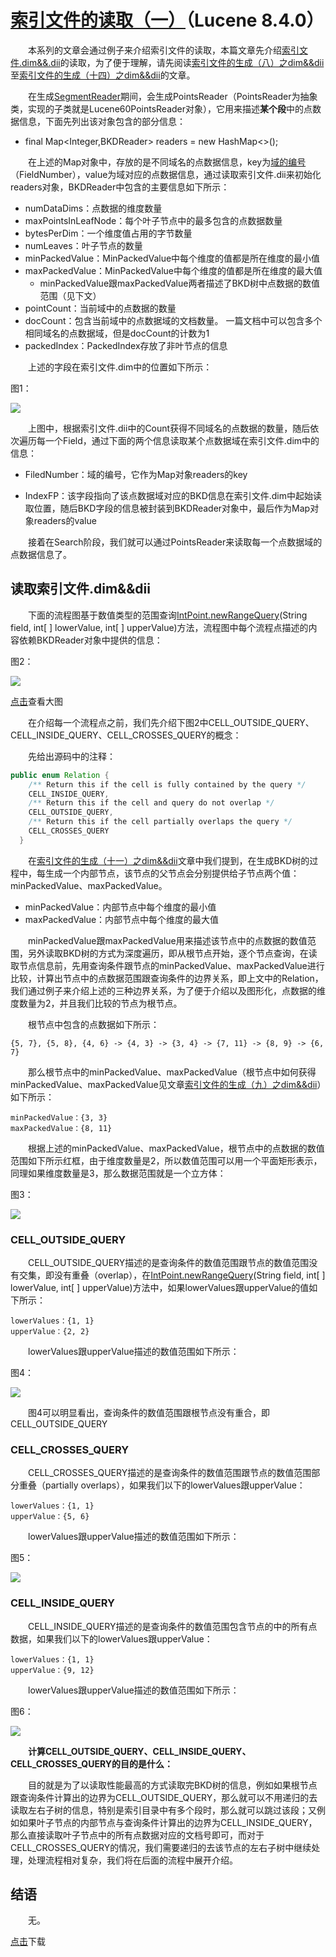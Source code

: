 # [索引文件的读取（一）](https://www.amazingkoala.com.cn/Lucene/Search/)（Lucene 8.4.0）

&emsp;&emsp;本系列的文章会通过例子来介绍索引文件的读取，本篇文章先介绍[索引文件.dim&&.dii](https://www.amazingkoala.com.cn/Lucene/suoyinwenjian/2019/0424/53.html)的读取，为了便于理解，请先阅读[索引文件的生成（八）之dim&&dii](https://www.amazingkoala.com.cn/Lucene/Index/2020/0329/128.html)至[索引文件的生成（十四）之dim&&dii](https://www.amazingkoala.com.cn/Lucene/Index/2020/0424/134.html)的文章。

&emsp;&emsp;在生成[SegmentReader](https://www.amazingkoala.com.cn/Lucene/Index/2019/1014/99.html)期间，会生成PointsReader（PointsReader为抽象类，实现的子类就是Lucene60PointsReader对象），它用来描述**某个段**中的点数据信息，下面先列出该对象包含的部分信息：

- final Map<Integer,BKDReader> readers = new HashMap<\>();

&emsp;&emsp;在上述的Map对象中，存放的是不同域名的点数据信息，key为[域的编号](https://www.amazingkoala.com.cn/Lucene/suoyinwenjian/2019/0606/64.html)（FieldNumber），value为域对应的点数据信息，通过读取索引文件.dii来初始化readers对象，BKDReader中包含的主要信息如下所示：

- numDataDims：点数据的维度数量
- maxPointsInLeafNode：每个叶子节点中的最多包含的点数据数量
- bytesPerDim：一个维度值占用的字节数量
- numLeaves：叶子节点的数量
- minPackedValue：MinPackedValue中每个维度的值都是所在维度的最小值
- maxPackedValue：MinPackedValue中每个维度的值都是所在维度的最大值
  - minPackedValue跟maxPackedValue两者描述了BKD树中点数据的数值范围（见下文）
- pointCount：当前域中的点数据的数量
- docCount：包含当前域中的点数据域的文档数量。 一篇文档中可以包含多个相同域名的点数据域，但是docCount的计数为1
- packedIndex：PackedIndex存放了非叶节点的信息

&emsp;&emsp;上述的字段在索引文件.dim中的位置如下所示：

图1：

<img src="http://www.amazingkoala.com.cn/uploads/lucene/Search/索引文件的读取/索引文件的读取（一）/1.png">

&emsp;&emsp;上图中，根据索引文件.dii中的Count获得不同域名的点数据的数量，随后依次遍历每一个Field，通过下面的两个信息读取某个点数据域在索引文件.dim中的信息：

- FiledNumber：域的编号，它作为Map对象readers的key

- IndexFP：该字段指向了该点数据域对应的BKD信息在索引文件.dim中起始读取位置，随后BKD字段的信息被封装到BKDReader对象中，最后作为Map对象readers的value


&emsp;&emsp;接着在Search阶段，我们就可以通过PointsReader来读取每一个点数据域的点数据信息了。

## 读取索引文件.dim&&dii

&emsp;&emsp;下面的流程图基于数值类型的范围查询[IntPoint.newRangeQuery](https://github.com/LuXugang/Lucene-7.5.0/blob/master/solr-8.4.0/lucene/core/src/java/org/apache/lucene/document/IntPoint.java)(String field, int\[ \] lowerValue, int\[ \] upperValue)方法，流程图中每个流程点描述的内容依赖BKDReader对象中提供的信息：

图2：

<img src="http://www.amazingkoala.com.cn/uploads/lucene/Search/索引文件的读取/索引文件的读取（一）/2.png">

[点击](http://www.amazingkoala.com.cn/uploads/lucene/Search/索引文件的读取/索引文件的读取（一）/newrangequery.html)查看大图

&emsp;&emsp;在介绍每一个流程点之前，我们先介绍下图2中CELL_OUTSIDE_QUERY、CELL_INSIDE_QUERY、CELL_CROSSES_QUERY的概念：

&emsp;&emsp;先给出源码中的注释：

```java
public enum Relation {
    /** Return this if the cell is fully contained by the query */
    CELL_INSIDE_QUERY,
    /** Return this if the cell and query do not overlap */
    CELL_OUTSIDE_QUERY,
    /** Return this if the cell partially overlaps the query */
    CELL_CROSSES_QUERY
  }
```

&emsp;&emsp;在[索引文件的生成（十一）之dim&&dii](https://www.amazingkoala.com.cn/Lucene/Index/2020/0410/131.html)文章中我们提到，在生成BKD树的过程中，每生成一个内部节点，该节点的父节点会分别提供给子节点两个值：minPackedValue、maxPackedValue。

- minPackedValue：内部节点中每个维度的最小值
- maxPackedValue：内部节点中每个维度的最大值

&emsp;&emsp;minPackedValue跟maxPackedValue用来描述该节点中的点数据的数值范围，另外读取BKD树的方式为深度遍历，即从根节点开始，逐个节点查询，在读取节点信息前，先用查询条件跟节点的minPackedValue、maxPackedValue进行比较，计算出节点中的点数据范围跟查询条件的边界关系，即上文中的Relation，我们通过例子来介绍上述的三种边界关系，为了便于介绍以及图形化，点数据的维度数量为2，并且我们比较的节点为根节点。

&emsp;&emsp;根节点中包含的点数据如下所示：

```text
{5, 7}, {5, 8}, {4, 6} -> {4, 3} -> {3, 4} -> {7, 11} -> {8, 9} -> {6, 7}
```

&emsp;&emsp;那么根节点中的minPackedValue、maxPackedValue（根节点中如何获得minPackedValue、maxPackedValue见文章[索引文件的生成（九）之dim&&dii](https://www.amazingkoala.com.cn/Lucene/Index/2020/0406/129.html)）如下所示：

```text
minPackedValue：{3, 3}
maxPackedValue：{8, 11}
```

&emsp;&emsp;根据上述的minPackedValue、maxPackedValue，根节点中的点数据的数值范围如下所示红框，由于维度数量是2，所以数值范围可以用一个平面矩形表示，同理如果维度数量是3，那么数据范围就是一个立方体：

图3：

<img src="http://www.amazingkoala.com.cn/uploads/lucene/Search/索引文件的读取/索引文件的读取（一）/3.png">

### CELL_OUTSIDE_QUERY

&emsp;&emsp;CELL_OUTSIDE_QUERY描述的是查询条件的数值范围跟节点的数值范围没有交集，即没有重叠（overlap），在[IntPoint.newRangeQuery](https://github.com/LuXugang/Lucene-7.5.0/blob/master/solr-8.4.0/lucene/core/src/java/org/apache/lucene/document/IntPoint.java)(String field, int\[ \] lowerValue, int\[ \] upperValue)方法中，如果lowerValues跟upperValue的值如下所示：

```text
lowerValues：{1, 1}
upperValue：{2, 2}
```

&emsp;&emsp;lowerValues跟upperValue描述的数值范围如下所示：

图4：

<img src="http://www.amazingkoala.com.cn/uploads/lucene/Search/索引文件的读取/索引文件的读取（一）/4.png">

&emsp;&emsp;图4可以明显看出，查询条件的数值范围跟根节点没有重合，即CELL_OUTSIDE_QUERY

### CELL_CROSSES_QUERY

&emsp;&emsp;CELL_CROSSES_QUERY描述的是查询条件的数值范围跟节点的数值范围部分重叠（partially overlaps），如果我们以下的lowerValues跟upperValue：

```text
lowerValues：{1, 1}
upperValue：{5, 6}
```

&emsp;&emsp;lowerValues跟upperValue描述的数值范围如下所示：

图5：

<img src="http://www.amazingkoala.com.cn/uploads/lucene/Search/索引文件的读取/索引文件的读取（一）/5.png">

### CELL_INSIDE_QUERY

&emsp;&emsp;CELL_INSIDE_QUERY描述的是查询条件的数值范围包含节点的中的所有点数据，如果我们以下的lowerValues跟upperValue：

```text
lowerValues：{1, 1}
upperValue：{9, 12}
```

&emsp;&emsp;lowerValues跟upperValue描述的数值范围如下所示：

图6：

<img src="http://www.amazingkoala.com.cn/uploads/lucene/Search/索引文件的读取/索引文件的读取（一）/6.png">

&emsp;&emsp;**计算CELL_OUTSIDE_QUERY、CELL_INSIDE_QUERY、CELL_CROSSES_QUERY的目的是什么：**

&emsp;&emsp;目的就是为了以读取性能最高的方式读取完BKD树的信息，例如如果根节点跟查询条件计算出的边界为CELL_OUTSIDE_QUERY，那么就可以不用递归的去读取左右子树的信息，特别是索引目录中有多个段时，那么就可以跳过该段；又例如如果叶子节点的内部节点与查询条件计算出的边界为CELL_INSIDE_QUERY，那么直接读取叶子节点中的所有点数据对应的文档号即可，而对于CELL_CROSSES_QUERY的情况，我们需要递归的去该节点的左右子树中继续处理，处理流程相对复杂，我们将在后面的流程中展开介绍。

## 结语

&emsp;&emsp;无。

[点击](http://www.amazingkoala.com.cn/attachment/Lucene/Search/索引文件的读取（一）/索引文件的读取（一）.zip)下载